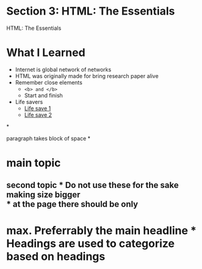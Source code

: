 # Section 3: HTML: The Essentials

HTML: The Essentials

# What I Learned
* Internet is global network of networks
* HTML was originally made for bring research paper alive
* Remember close elements
	* `<b> and </b>`
	* Start and finish
* Life savers
	* [Life save 1](https://developer.mozilla.org/en-US/)
	* [Life save 2](https://developer.mozilla.org/en-US/docs/Web/HTML/Element)
	
*<p> paragraph takes block of space
*<h1> main topic <h2> second topic
	* Do not use these for the sake making size bigger	
	* at the page there should be only <h1> max. Preferrably the main headline
	* Headings are used to categorize based on headings